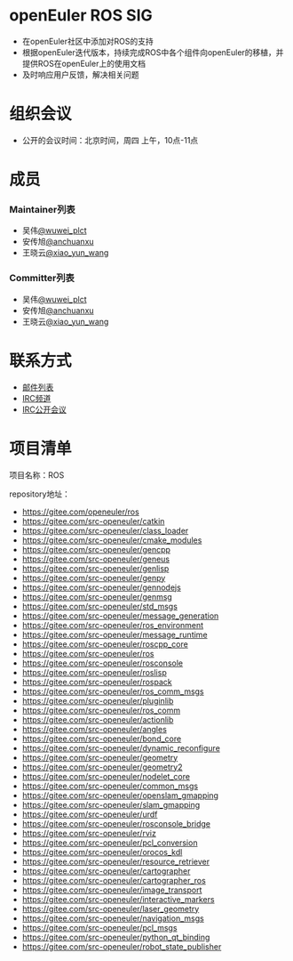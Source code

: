 # openEuler ROS SIG

- 在openEuler社区中添加对ROS的支持
- 根据openEuler迭代版本，持续完成ROS中各个组件向openEuler的移植，并提供ROS在openEuler上的使用文档
- 及时响应用户反馈，解决相关问题


# 组织会议

- 公开的会议时间：北京时间，周四 上午，10点-11点


# 成员

### Maintainer列表

- 吴伟[@wuwei_plct](https://gitee.com/wuwei_plct)
- 安传旭[@anchuanxu](https://gitee.com/anchuanxu)
- 王晓云[@xiao_yun_wang](https://gitee.com/xiao_yun_wang)

### Committer列表

- 吴伟[@wuwei_plct](https://gitee.com/wuwei_plct)
- 安传旭[@anchuanxu](https://gitee.com/anchuanxu)
- 王晓云[@xiao_yun_wang](https://gitee.com/xiao_yun_wang)


# 联系方式

- [邮件列表](dev@openeuler.org)
- [IRC频道](#openeuler-ros)
- [IRC公开会议](#openeuler-meeting)


# 项目清单

项目名称：ROS

repository地址：

- https://gitee.com/openeuler/ros
- https://gitee.com/src-openeuler/catkin
- https://gitee.com/src-openeuler/class_loader
- https://gitee.com/src-openeuler/cmake_modules
- https://gitee.com/src-openeuler/gencpp
- https://gitee.com/src-openeuler/geneus
- https://gitee.com/src-openeuler/genlisp
- https://gitee.com/src-openeuler/genpy
- https://gitee.com/src-openeuler/gennodejs
- https://gitee.com/src-openeuler/genmsg
- https://gitee.com/src-openeuler/std_msgs
- https://gitee.com/src-openeuler/message_generation
- https://gitee.com/src-openeuler/ros_environment
- https://gitee.com/src-openeuler/message_runtime
- https://gitee.com/src-openeuler/roscpp_core
- https://gitee.com/src-openeuler/ros
- https://gitee.com/src-openeuler/rosconsole
- https://gitee.com/src-openeuler/roslisp
- https://gitee.com/src-openeuler/rospack
- https://gitee.com/src-openeuler/ros_comm_msgs
- https://gitee.com/src-openeuler/pluginlib
- https://gitee.com/src-openeuler/ros_comm
- https://gitee.com/src-openeuler/actionlib 
- https://gitee.com/src-openeuler/angles
- https://gitee.com/src-openeuler/bond_core
- https://gitee.com/src-openeuler/dynamic_reconfigure
- https://gitee.com/src-openeuler/geometry
- https://gitee.com/src-openeuler/geometry2
- https://gitee.com/src-openeuler/nodelet_core
- https://gitee.com/src-openeuler/common_msgs
- https://gitee.com/src-openeuler/openslam_gmapping
- https://gitee.com/src-openeuler/slam_gmapping 
- https://gitee.com/src-openeuler/urdf
- https://gitee.com/src-openeuler/rosconsole_bridge
- https://gitee.com/src-openeuler/rviz
- https://gitee.com/src-openeuler/pcl_conversion
- https://gitee.com/src-openeuler/orocos_kdl
- https://gitee.com/src-openeuler/resource_retriever 
- https://gitee.com/src-openeuler/cartographer
- https://gitee.com/src-openeuler/cartographer_ros
- https://gitee.com/src-openeuler/image_transport
- https://gitee.com/src-openeuler/interactive_markers
- https://gitee.com/src-openeuler/laser_geometry
- https://gitee.com/src-openeuler/navigation_msgs
- https://gitee.com/src-openeuler/pcl_msgs
- https://gitee.com/src-openeuler/python_qt_binding
- https://gitee.com/src-openeuler/robot_state_publisher 


